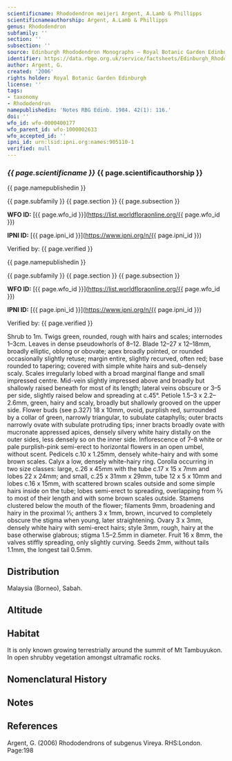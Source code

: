 ```yaml
---
scientificname: Rhododendron meijeri Argent, A.Lamb & Phillipps
scientificnameauthorship: Argent, A.Lamb & Phillipps
genus: Rhododendron
subfamily: ''
section: ''
subsection: ''
source: Edinburgh Rhododendron Monographs – Royal Botanic Garden Edinburgh
identifier: https://data.rbge.org.uk/service/factsheets/Edinburgh_Rhododendron_Monographs.xhtml
author: Argent, G.
created: '2006'
rights holder: Royal Botanic Garden Edinburgh
license: ''
tags:
- taxonomy
- Rhododendron
namepublishedin: 'Notes RBG Edinb. 1984. 42(1): 116.'
doi: ''
wfo_id: wfo-0000400177
wfo_parent_id: wfo-1000002633
wfo_accepted_id: ''
ipni_id: urn:lsid:ipni.org:names:905110-1
verified: null
---
```

### _{{ page.scientificname }}_ {{ page.scientificauthorship }}
 {{ page.namepublishedin }}

{{ page.subfamily }} {{ page.section }} {{ page.subsection }}

**WFO ID:** [{{ page.wfo_id }}](https://list.worldfloraonline.org/{{ page.wfo_id }})

**IPNI ID:** [{{ page.ipni_id }}](https://www.ipni.org/n/{{ page.ipni_id }})

Verified by: {{ page.verified }}

 {{ page.namepublishedin }}

{{ page.subfamily }} {{ page.section }} {{ page.subsection }}

**WFO ID:** [{{ page.wfo_id }}](https://list.worldfloraonline.org/{{ page.wfo_id }})

**IPNI ID:** [{{ page.ipni_id }}](https://www.ipni.org/n/{{ page.ipni_id }})

Verified by: {{ page.verified }}



Shrub to 1m. Twigs green, rounded, rough with hairs and scales; internodes 1–3cm. Leaves in dense pseudo­whorls of 8–12. Blade 12–27 x 12–18mm, broadly elliptic, oblong or obovate; apex broadly pointed, or rounded occasionally slightly retuse; margin entire, slightly recurved, often red; base rounded to tapering; covered with simple white hairs and sub-densely scaly. Scales irregularly lobed with a broad marginal flange and small impressed centre. Mid-vein slightly impressed above and broadly but shallowly raised beneath for most of its length; lateral veins obscure or 3–5 per side, slightly raised below and spreading at c.45°. Petiole 1.5–3 x 2.2–2.6mm, green, hairy and scaly, broadly but shallowly grooved on the upper side. Flower buds (see p.327) 18 x 10mm, ovoid, purplish red, surrounded by a collar of green, narrowly triangular, to subulate cataphylls; outer bracts narrowly ovate with subulate protruding tips; inner bracts broadly ovate with mucronate appressed apices, densely silvery white hairy distally on the outer sides, less densely so on the inner side. Inflorescence of 7–8 white or pale purplish-pink semi-erect to horizontal flowers in an open umbel, without scent. Pedicels c.10 x 1.25mm, densely white-hairy and with some brown scales. Calyx a low, densely white-hairy ring. Corolla occurring in two size classes: large, c.26 x 45mm with the tube c.17 x 15 x 7mm and lobes 22 x 24mm; and small, c.25 x 31mm x 29mm, tube 12 x 5 x 10mm and lobes c.16 x 15mm, with scattered brown scales outside and some simple hairs inside on the tube; lobes semi-erect to spreading, overlapping from 2⁄3 to most of their length and with some brown scales outside. Stamens clustered below the mouth of the flower; filaments 9mm, broadening and hairy in the proximal 1⁄3; anthers 3 x 1mm, brown, incurved to completely obscure the stigma when young, later straightening. Ovary 3 x 3mm, densely white hairy with semi-erect hairs; style 3mm, rough, hairy at the base otherwise glabrous; stigma 1.5–2.5mm in diameter. Fruit 16 x 8mm, the valves stiffly spreading, only slightly curving. Seeds 2mm, without tails 1.1mm, the longest tail 0.5mm.

## Distribution
Malaysia (Borneo), Sabah.

## Altitude


## Habitat
It is only known growing terrestrially around the summit of Mt Tambuyukon. In open shrubby vegetation amongst ultramafic rocks.

## Nomenclatural History

                       
## Notes


## References

Argent, G. (2006) Rhododendrons of subgenus Vireya. RHS:London. Page:198
